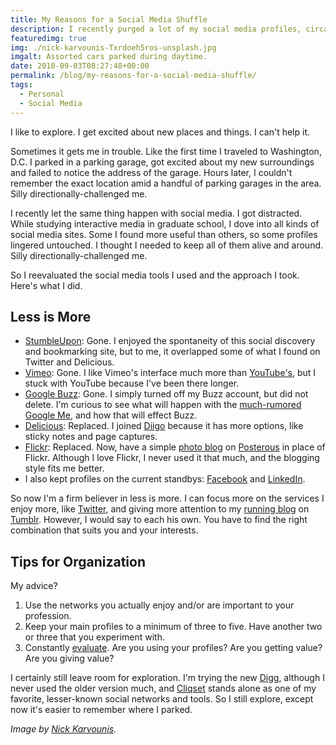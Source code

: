```yaml
---
title: My Reasons for a Social Media Shuffle
description: I recently purged a lot of my social media profiles, circa 2010.
featuredimg: true
img: ./nick-karvounis-Txrdoeh5ros-unsplash.jpg
imgalt: Assorted cars parked during daytime.
date: 2010-09-03T08:27:48+00:00
permalink: /blog/my-reasons-for-a-social-media-shuffle/
tags:
  - Personal
  - Social Media
---
```


I like to explore. I get excited about new places and things. I can't help it.

Sometimes it gets me in trouble. Like the first time I traveled to Washington, D.C. I parked in a parking garage, got excited about my new surroundings and failed to notice the address of the garage. Hours later, I couldn't remember the exact location amid a handful of parking garages in the area. Silly directionally-challenged me.

I recently let the same thing happen with social media. I got distracted. While studying interactive media in graduate school, I dove into all kinds of social media sites. Some I found more useful than others, so some profiles lingered untouched. I thought I needed to keep all of them alive and around. Silly directionally-challenged me.

So I reevaluated the social media tools I used and the approach I took. Here's what I did.

## Less is More

- [StumbleUpon](http://stumbleupon.com/): Gone. I enjoyed the spontaneity of this social discovery and bookmarking site, but to me, it overlapped some of what I found on Twitter and Delicious.
- [Vimeo](http://vimeo.com/): Gone. I like Vimeo's interface much more than [YouTube's](http://youtube.com), but I stuck with YouTube because I've been there longer.
- [Google Buzz](http://www.google.com/buzz): Gone. I simply turned off my Buzz account, but did not delete. I'm curious to see what will happen with the [much-rumored Google Me](http://news.cnet.com/8301-30684_3-20009159-265.html), and how that will effect Buzz.
- [Delicious](http://delicious.com/): Replaced. I joined [Diigo](http://diigo.com/user/davidakennedy) because it has more options, like sticky notes and page captures.
- [Flickr](http://flickr.com/): Replaced. Now, have a simple [photo blog](http://davidakennedy.wordpress.com) on [Posterous](http://posterous.com/) in place of Flickr. Although I love Flickr, I never used it that much, and the blogging style fits me better.
- I also kept profiles on the current standbys: [Facebook](http://facebook.com/davidakennedy) and [LinkedIn](http://www.linkedin.com/in/davidakennedy).

So now I'm a firm believer in less is more. I can focus more on the services I enjoy more, like [Twitter](http://twitter.com/DavidAKennedy/), and giving more attention to my [running blog](http://www.gutcheckrunning.com/) on [Tumblr](http://tumblr.com/). However, I would say to each his own. You have to find the right combination that suits you and your interests.

## Tips for Organization

My advice?

1. Use the networks you actually enjoy and/or are important to your profession.
2. Keep your main profiles to a minimum of three to five. Have another two or three that you experiment with.
3. Constantly [evaluate](http://techcrunch.com/2010/08/30/if-you%E2%80%99ve-got-social-media-fatigue-ur-doin-it-wrong/). Are you using your profiles? Are you getting value? Are you giving value?

I certainly still leave room for exploration. I'm trying the new [Digg](http://digg.com/davidakennedy), although I never used the older version much, and [Cliqset](http://cliqset.com/davidakennedy) stands alone as one of my favorite, lesser-known social networks and tools. So I still explore, except now it's easier to remember where I parked.

_Image by [
Nick Karvounis](https://unsplash.com/photos/Txrdoeh5ros)._
